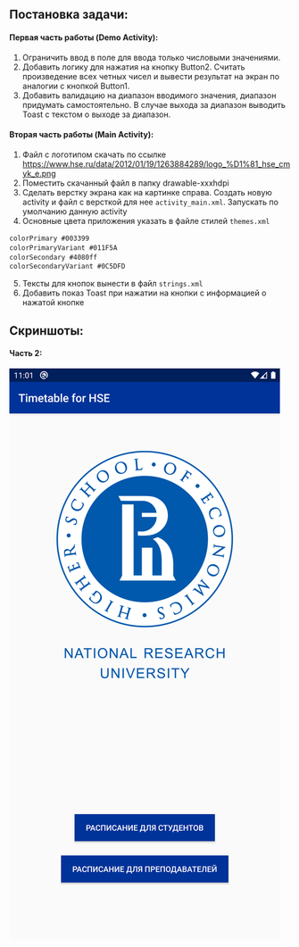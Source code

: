 ## Постановка задачи: 
#### Первая часть работы (Demo Activity):
1. Ограничить ввод в поле для ввода только числовыми значениями.
2. Добавить логику для нажатия на кнопку Button2. Считать произведение всех четных чисел и вывести результат на экран по аналогии с кнопкой Button1.
3. Добавить валидацию на диапазон вводимого значения, диапазон придумать самостоятельно. В случае выхода за диапазон выводить Toast с текстом о выходе за диапазон.

#### Вторая часть работы (Main Activity):
1. Файл с логотипом скачать по ссылке https://www.hse.ru/data/2012/01/19/1263884289/logo_%D1%81_hse_cmyk_e.png
2. Поместить скачанный файл в папку drawable-xxxhdpi
3. Сделать верстку экрана как на картинке справа. Создать новую activity и файл с версткой для нее `activity_main.xml`. Запускать по умолчанию данную activity
4. Основные цвета приложения указать в файле стилей `themes.xml`
```md
colorPrimary #003399
colorPrimaryVariant #011F5A
colorSecondary #4080ff
colorSecondaryVariant #0C5DFD
```
5. Тексты для кнопок вынести в файл `strings.xml`
6. Добавить показ Toast при нажатии на кнопки с информацией о нажатой кнопке

## Скриншоты:
#### Часть 2:
![Часть 2](https://github.com/DevRedOWL/HSE-Android-Course/blob/main/Screenshots/0_2.png?raw=true)
